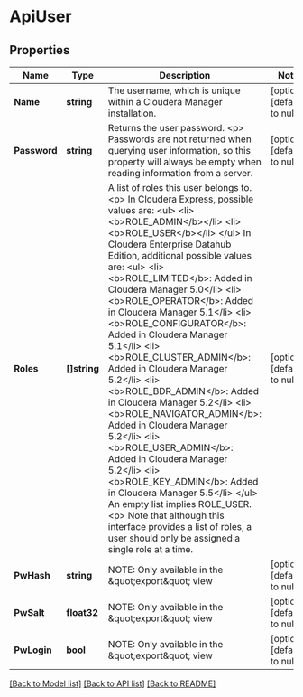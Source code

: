 # ApiUser

## Properties
Name | Type | Description | Notes
------------ | ------------- | ------------- | -------------
**Name** | **string** | The username, which is unique within a Cloudera Manager installation. | [optional] [default to null]
**Password** | **string** | Returns the user password. &lt;p&gt; Passwords are not returned when querying user information, so this property will always be empty when reading information from a server. | [optional] [default to null]
**Roles** | **[]string** | A list of roles this user belongs to. &lt;p&gt; In Cloudera Express, possible values are: &lt;ul&gt; &lt;li&gt;&lt;b&gt;ROLE_ADMIN&lt;/b&gt;&lt;/li&gt; &lt;li&gt;&lt;b&gt;ROLE_USER&lt;/b&gt;&lt;/li&gt; &lt;/ul&gt; In Cloudera Enterprise Datahub Edition, additional possible values are: &lt;ul&gt; &lt;li&gt;&lt;b&gt;ROLE_LIMITED&lt;/b&gt;: Added in Cloudera Manager 5.0&lt;/li&gt; &lt;li&gt;&lt;b&gt;ROLE_OPERATOR&lt;/b&gt;: Added in Cloudera Manager 5.1&lt;/li&gt; &lt;li&gt;&lt;b&gt;ROLE_CONFIGURATOR&lt;/b&gt;: Added in Cloudera Manager 5.1&lt;/li&gt; &lt;li&gt;&lt;b&gt;ROLE_CLUSTER_ADMIN&lt;/b&gt;: Added in Cloudera Manager 5.2&lt;/li&gt; &lt;li&gt;&lt;b&gt;ROLE_BDR_ADMIN&lt;/b&gt;: Added in Cloudera Manager 5.2&lt;/li&gt; &lt;li&gt;&lt;b&gt;ROLE_NAVIGATOR_ADMIN&lt;/b&gt;: Added in Cloudera Manager 5.2&lt;/li&gt; &lt;li&gt;&lt;b&gt;ROLE_USER_ADMIN&lt;/b&gt;: Added in Cloudera Manager 5.2&lt;/li&gt; &lt;li&gt;&lt;b&gt;ROLE_KEY_ADMIN&lt;/b&gt;: Added in Cloudera Manager 5.5&lt;/li&gt; &lt;/ul&gt; An empty list implies ROLE_USER. &lt;p&gt; Note that although this interface provides a list of roles, a user should only be assigned a single role at a time. | [optional] [default to null]
**PwHash** | **string** | NOTE: Only available in the \&quot;export\&quot; view | [optional] [default to null]
**PwSalt** | **float32** | NOTE: Only available in the \&quot;export\&quot; view | [optional] [default to null]
**PwLogin** | **bool** | NOTE: Only available in the \&quot;export\&quot; view | [optional] [default to null]

[[Back to Model list]](../README.md#documentation-for-models) [[Back to API list]](../README.md#documentation-for-api-endpoints) [[Back to README]](../README.md)


